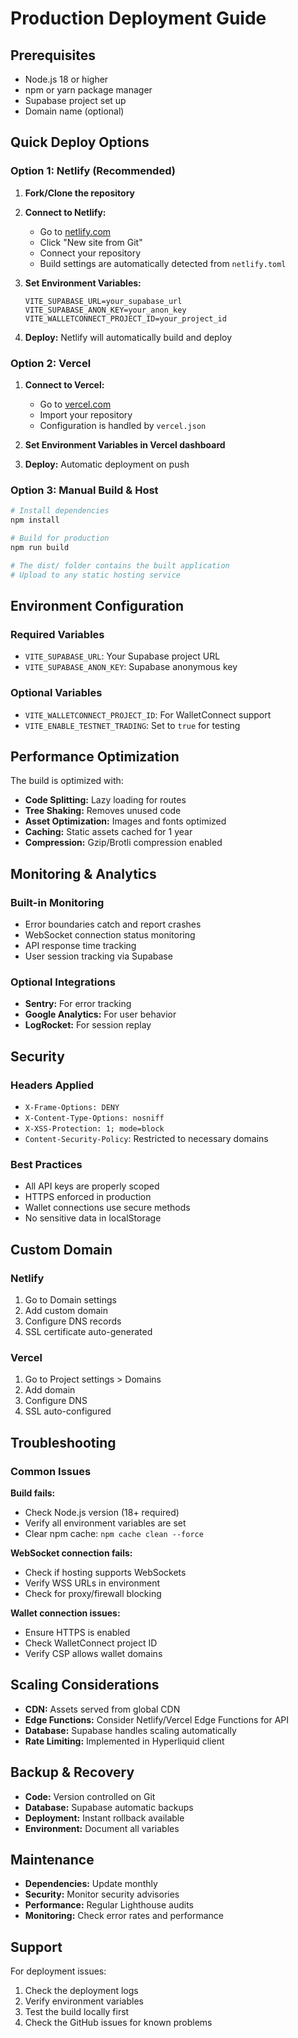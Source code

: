 # Production Deployment Guide

## Prerequisites

- Node.js 18 or higher
- npm or yarn package manager
- Supabase project set up
- Domain name (optional)

## Quick Deploy Options

### Option 1: Netlify (Recommended)

1. **Fork/Clone the repository**
2. **Connect to Netlify:**
   - Go to [netlify.com](https://netlify.com)
   - Click "New site from Git"
   - Connect your repository
   - Build settings are automatically detected from `netlify.toml`

3. **Set Environment Variables:**
   ```
   VITE_SUPABASE_URL=your_supabase_url
   VITE_SUPABASE_ANON_KEY=your_anon_key
   VITE_WALLETCONNECT_PROJECT_ID=your_project_id
   ```

4. **Deploy:** Netlify will automatically build and deploy

### Option 2: Vercel

1. **Connect to Vercel:**
   - Go to [vercel.com](https://vercel.com)
   - Import your repository
   - Configuration is handled by `vercel.json`

2. **Set Environment Variables in Vercel dashboard**

3. **Deploy:** Automatic deployment on push

### Option 3: Manual Build & Host

```bash
# Install dependencies
npm install

# Build for production
npm run build

# The dist/ folder contains the built application
# Upload to any static hosting service
```

## Environment Configuration

### Required Variables

- `VITE_SUPABASE_URL`: Your Supabase project URL
- `VITE_SUPABASE_ANON_KEY`: Supabase anonymous key

### Optional Variables

- `VITE_WALLETCONNECT_PROJECT_ID`: For WalletConnect support
- `VITE_ENABLE_TESTNET_TRADING`: Set to `true` for testing

## Performance Optimization

The build is optimized with:

- **Code Splitting:** Lazy loading for routes
- **Tree Shaking:** Removes unused code
- **Asset Optimization:** Images and fonts optimized
- **Caching:** Static assets cached for 1 year
- **Compression:** Gzip/Brotli compression enabled

## Monitoring & Analytics

### Built-in Monitoring

- Error boundaries catch and report crashes
- WebSocket connection status monitoring
- API response time tracking
- User session tracking via Supabase

### Optional Integrations

- **Sentry:** For error tracking
- **Google Analytics:** For user behavior
- **LogRocket:** For session replay

## Security

### Headers Applied

- `X-Frame-Options: DENY`
- `X-Content-Type-Options: nosniff`
- `X-XSS-Protection: 1; mode=block`
- `Content-Security-Policy`: Restricted to necessary domains

### Best Practices

- All API keys are properly scoped
- HTTPS enforced in production
- Wallet connections use secure methods
- No sensitive data in localStorage

## Custom Domain

### Netlify
1. Go to Domain settings
2. Add custom domain
3. Configure DNS records
4. SSL certificate auto-generated

### Vercel
1. Go to Project settings > Domains
2. Add domain
3. Configure DNS
4. SSL auto-configured

## Troubleshooting

### Common Issues

**Build fails:**
- Check Node.js version (18+ required)
- Verify all environment variables are set
- Clear npm cache: `npm cache clean --force`

**WebSocket connection fails:**
- Check if hosting supports WebSockets
- Verify WSS URLs in environment
- Check for proxy/firewall blocking

**Wallet connection issues:**
- Ensure HTTPS is enabled
- Check WalletConnect project ID
- Verify CSP allows wallet domains

## Scaling Considerations

- **CDN:** Assets served from global CDN
- **Edge Functions:** Consider Netlify/Vercel Edge Functions for API
- **Database:** Supabase handles scaling automatically
- **Rate Limiting:** Implemented in Hyperliquid client

## Backup & Recovery

- **Code:** Version controlled on Git
- **Database:** Supabase automatic backups
- **Deployment:** Instant rollback available
- **Environment:** Document all variables

## Maintenance

- **Dependencies:** Update monthly
- **Security:** Monitor security advisories
- **Performance:** Regular Lighthouse audits
- **Monitoring:** Check error rates and performance

## Support

For deployment issues:
1. Check the deployment logs
2. Verify environment variables
3. Test the build locally first
4. Check the GitHub issues for known problems